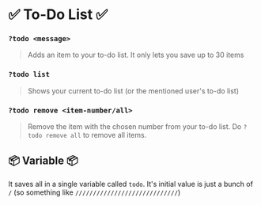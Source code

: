 # ✅ To-Do List ✅
### `?todo <message>` 
> Adds an item to your to-do list. It only lets you save up to 30 items
### `?todo list`
> Shows your current to-do list (or the mentioned user's to-do list)
### `?todo remove <item-number/all>` 
> Remove the item with the chosen number from your to-do list. Do `?todo remove all` to remove all items.
## 📦 Variable 📦
It saves all in a single variable called `todo`. It's initial value is just a bunch of `/` (so something like `/////////////////////////////`)
